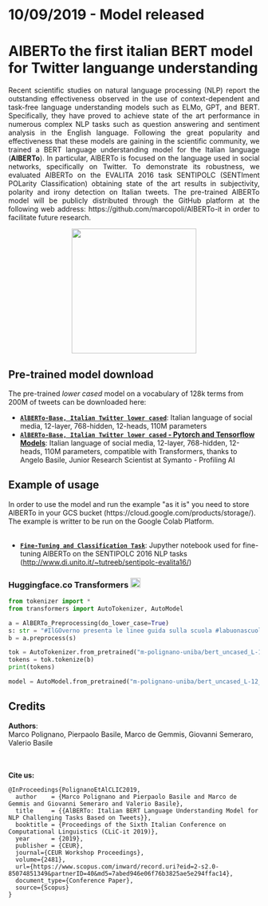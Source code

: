 # 10/09/2019 - Model released

# AlBERTo the first italian BERT model for Twitter languange understanding
<p align ="justify" style="text-align: justify;">Recent scientific studies on natural language processing (NLP) report the outstanding effectiveness observed in the use of context-dependent and task-free language understanding models such as ELMo, GPT, and BERT. Specifically, they have proved to achieve state of the art performance in numerous complex NLP tasks such as question answering and sentiment analysis in the English language. Following the great popularity and effectiveness that these models are gaining in the scientific community, we trained a BERT language understanding model for the Italian language (<b>AlBERTo</b>). In particular, AlBERTo is focused on the language used in social networks, specifically on Twitter. To demonstrate its robustness, we evaluated AlBERTo on the EVALITA 2016 task SENTIPOLC (SENTIment POLarity Classification) obtaining state of the art results in subjectivity, polarity and irony detection on Italian tweets. The pre-trained  AlBERTo model will be publicly distributed through the GitHub platform at the following web address: https://github.com/marcopoli/AlBERTo-it in order to facilitate future research.</p>
<p align ="center">
<img src="img/AlBERTo.png" width="250"/>
</p>

<h2>Pre-trained model download</h2>

The pre-trained <i>lower cased</i> model on a vocabulary of 128k terms from 200M of tweets can be downloaded here:

*   **[`AlBERTo-Base, Italian Twitter lower cased`](https://drive.google.com/open?id=15pa20vLqmZDXERbcO73M5GsN0Zo8ittF)**:
    Italian language of social media, 12-layer, 768-hidden, 12-heads, 110M parameters
*   **[`AlBERTo-Base, Italian Twitter lower cased` - Pytorch and Tensorflow Models](https://drive.google.com/open?id=1x1pRE7LZilIcPSWgoNpGyci9NwPqZYiL)**:
    Italian language of social media, 12-layer, 768-hidden, 12-heads, 110M parameters, compatible with Transformers, thanks to Angelo Basile, Junior Research Scientist at Symanto - Profiling AI
    

<h2>Example of usage</h2>
In order to use the model and run the example "as it is" you need to store AlBERTo in your GCS bucket (https://cloud.google.com/products/storage/). The example is writter to be run on the Google Colab Platform.
<br><br>

*   **[`Fine-Tuning and Classification Task`](AlBERTo_End_to_End_(Fine_tuning_+_Predicting)_with_Cloud_TPU_Sentence_Classification_Tasks.ipynb)**:
    Jupyther notebook used for fine-tuning AlBERTo on the SENTIPOLC 2016 NLP tasks (http://www.di.unito.it/~tutreeb/sentipolc-evalita16/)

<h3>Huggingface.co Transformers <img src="https://huggingface.co/front/assets/huggingface_logo.svg" width="20"></h3>

```python
from tokenizer import *
from transformers import AutoTokenizer, AutoModel

a = AlBERTo_Preprocessing(do_lower_case=True)
s: str = "#IlGOverno presenta le linee guida sulla scuola #labuonascuola - http://t.co/SYS1T9QmQN"
b = a.preprocess(s)

tok = AutoTokenizer.from_pretrained("m-polignano-uniba/bert_uncased_L-12_H-768_A-12_italian_alb3rt0")
tokens = tok.tokenize(b)
print(tokens)

model = AutoModel.from_pretrained("m-polignano-uniba/bert_uncased_L-12_H-768_A-12_italian_alb3rt0")
```

<h2>Credits</h2>
<b>Authors</b>:<br> Marco Polignano, Pierpaolo Basile, Marco de Gemmis, Giovanni Semeraro, Valerio Basile

<br><br><b>Cite us:</b>
```
@InProceedings{PolignanoEtAlCLIC2019,
  author    = {Marco Polignano and Pierpaolo Basile and Marco de Gemmis and Giovanni Semeraro and Valerio Basile},
  title     = {{AlBERTo: Italian BERT Language Understanding Model for NLP Challenging Tasks Based on Tweets}},
  booktitle = {Proceedings of the Sixth Italian Conference on Computational Linguistics (CLiC-it 2019)},
  year      = {2019},
  publisher = {CEUR},
  journal={CEUR Workshop Proceedings},
  volume={2481},
  url={https://www.scopus.com/inward/record.uri?eid=2-s2.0-85074851349&partnerID=40&md5=7abed946e06f76b3825ae5e294ffac14},
  document_type={Conference Paper},
  source={Scopus}
}
```
